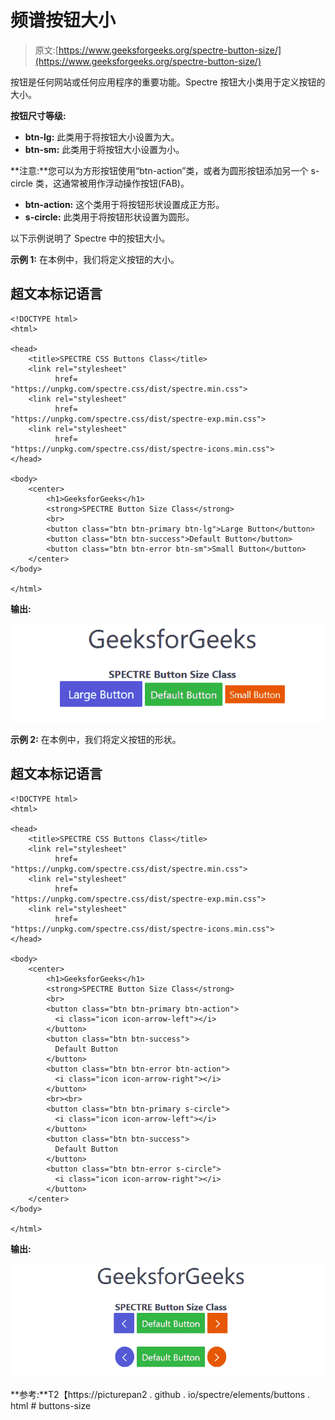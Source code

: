 # 频谱按钮大小

> 原文:[https://www.geeksforgeeks.org/spectre-button-size/](https://www.geeksforgeeks.org/spectre-button-size/)

按钮是任何网站或任何应用程序的重要功能。Spectre 按钮大小类用于定义按钮的大小。

**按钮尺寸等级:**

*   **btn-lg:** 此类用于将按钮大小设置为大。
*   **btn-sm:** 此类用于将按钮大小设置为小。

**注意:**您可以为方形按钮使用“btn-action”类，或者为圆形按钮添加另一个 s-circle 类，这通常被用作浮动操作按钮(FAB)。

*   **btn-action:** 这个类用于将按钮形状设置成正方形。
*   **s-circle:** 此类用于将按钮形状设置为圆形。

以下示例说明了 Spectre 中的按钮大小。

**示例 1:** 在本例中，我们将定义按钮的大小。

## 超文本标记语言

```
<!DOCTYPE html>
<html>

<head>
    <title>SPECTRE CSS Buttons Class</title>
    <link rel="stylesheet" 
          href=
"https://unpkg.com/spectre.css/dist/spectre.min.css">
    <link rel="stylesheet" 
          href=
"https://unpkg.com/spectre.css/dist/spectre-exp.min.css">
    <link rel="stylesheet" 
          href=
"https://unpkg.com/spectre.css/dist/spectre-icons.min.css"> 
</head>

<body>
    <center>
        <h1>GeeksforGeeks</h1> 
        <strong>SPECTRE Button Size Class</strong>
        <br>
        <button class="btn btn-primary btn-lg">Large Button</button>
        <button class="btn btn-success">Default Button</button>
        <button class="btn btn-error btn-sm">Small Button</button>
    </center>
</body>

</html>
```

**输出:**

![](img/5e9e08d703977fa1b6a3c0282315a2b0.png)

**示例 2:** 在本例中，我们将定义按钮的形状。

## 超文本标记语言

```
<!DOCTYPE html>
<html>

<head>
    <title>SPECTRE CSS Buttons Class</title>
    <link rel="stylesheet" 
          href=
"https://unpkg.com/spectre.css/dist/spectre.min.css">
    <link rel="stylesheet" 
          href=
"https://unpkg.com/spectre.css/dist/spectre-exp.min.css">
    <link rel="stylesheet" 
          href=
"https://unpkg.com/spectre.css/dist/spectre-icons.min.css"> 
</head>

<body>
    <center>
        <h1>GeeksforGeeks</h1> 
        <strong>SPECTRE Button Size Class</strong>
        <br>
        <button class="btn btn-primary btn-action">
          <i class="icon icon-arrow-left"></i>
        </button>
        <button class="btn btn-success">
          Default Button
        </button>
        <button class="btn btn-error btn-action">
          <i class="icon icon-arrow-right"></i>
        </button>
        <br><br>
        <button class="btn btn-primary s-circle">
          <i class="icon icon-arrow-left"></i>
        </button>
        <button class="btn btn-success">
          Default Button
        </button>
        <button class="btn btn-error s-circle">
          <i class="icon icon-arrow-right"></i>
        </button>
    </center>
</body>

</html>
```

**输出:**

![](img/6c8503aab769bbe75bf7451d4cc9d03a.png)

**参考:**T2【https://picturepan2 . github . io/spectre/elements/buttons . html # buttons-size